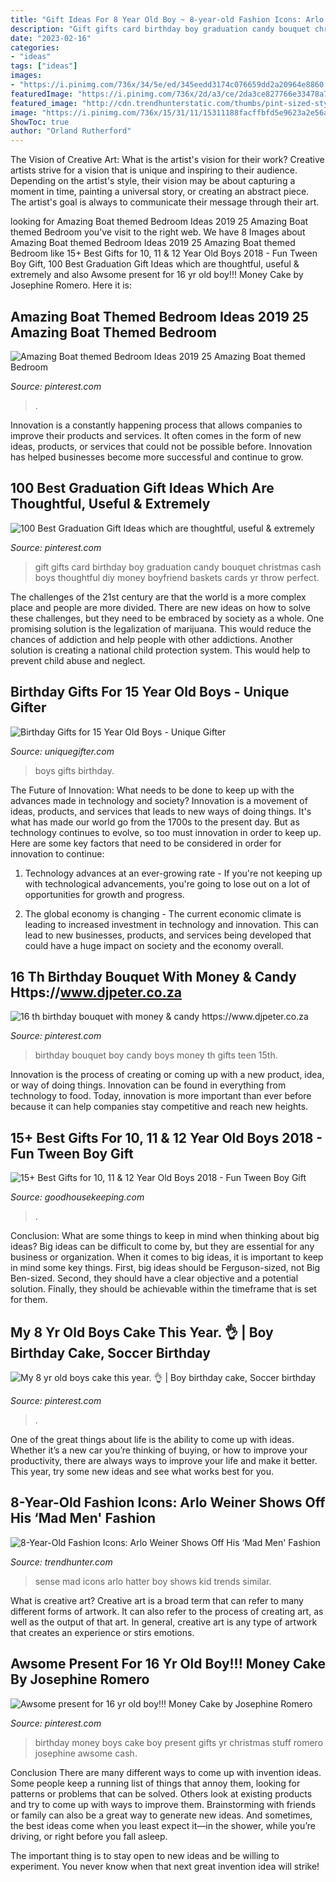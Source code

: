 ```yaml
---
title: "Gift Ideas For 8 Year Old Boy ~ 8-year-old Fashion Icons: Arlo Weiner Shows Off His ‘mad Men&#039; Fashion"
description: "Gift gifts card birthday boy graduation candy bouquet christmas cash boys thoughtful diy money boyfriend baskets cards yr throw perfect"
date: "2023-02-16"
categories:
- "ideas"
tags: ["ideas"]
images:
- "https://i.pinimg.com/736x/34/5e/ed/345eedd3174c076659dd2a20964e8860.jpg"
featuredImage: "https://i.pinimg.com/736x/2d/a3/ce/2da3ce827766e33478a73beccde2123e.jpg"
featured_image: "http://cdn.trendhunterstatic.com/thumbs/pint-sized-style-setters-8-year-old-arlo-shows-off-his-fashion-sense.jpeg"
image: "https://i.pinimg.com/736x/15/31/11/15311188facffbfd5e9623a2e56a4c49--th-birthday-party-ideas-birthday-bouquet.jpg"
ShowToc: true
author: "Orland Rutherford"
---
```



The Vision of Creative Art: What is the artist's vision for their work?
Creative artists strive for a vision that is unique and inspiring to their audience. Depending on the artist's style, their vision may be about capturing a moment in time, painting a universal story, or creating an abstract piece. The artist's goal is always to communicate their message through their art.

	

		
looking for Amazing Boat themed Bedroom Ideas 2019 25 Amazing Boat themed Bedroom you've visit to the right web. We have 8 Images about Amazing Boat themed Bedroom Ideas 2019 25 Amazing Boat themed Bedroom like 15+ Best Gifts for 10, 11 &amp; 12 Year Old Boys 2018 - Fun Tween Boy Gift, 100 Best Graduation Gift Ideas which are thoughtful, useful &amp; extremely and also Awsome present for 16 yr old boy!!! Money Cake by Josephine Romero. Here it is:
		
    
## Amazing Boat Themed Bedroom Ideas 2019 25 Amazing Boat Themed Bedroom

<img loading=lazy src="https://i.pinimg.com/736x/34/5e/ed/345eedd3174c076659dd2a20964e8860.jpg" onerror="this.onerror=null;this.src='https://tse3.mm.bing.net/th?id=OIP.HjMF1Tc985F9GRQtgXDG_gHaJV&amp;pid=15.1';" alt="Amazing Boat themed Bedroom Ideas 2019 25 Amazing Boat themed Bedroom">

_Source: pinterest.com_

>. 

	

Innovation is a constantly happening process that allows companies to improve their products and services. It often comes in the form of new ideas, products, or services that could not be possible before. Innovation has helped businesses become more successful and continue to grow.

    
## 100 Best Graduation Gift Ideas Which Are Thoughtful, Useful &amp; Extremely

<img loading=lazy src="https://i.pinimg.com/736x/2d/a3/ce/2da3ce827766e33478a73beccde2123e.jpg" onerror="this.onerror=null;this.src='https://tse3.mm.bing.net/th?id=OIP.g8NLJ9a2sC1OWz3yTmJRtAHaJ4&amp;pid=15.1';" alt="100 Best Graduation Gift Ideas which are thoughtful, useful &amp; extremely">

_Source: pinterest.com_

>gift gifts card birthday boy graduation candy bouquet christmas cash boys thoughtful diy money boyfriend baskets cards yr throw perfect. 

	

The challenges of the 21st century are that the world is a more complex place and people are more divided. There are new ideas on how to solve these challenges, but they need to be embraced by society as a whole. One promising solution is the legalization of marijuana. This would reduce the chances of addiction and help people with other addictions. Another solution is creating a national child protection system. This would help to prevent child abuse and neglect.

    
## Birthday Gifts For 15 Year Old Boys - Unique Gifter

<img loading=lazy src="https://uniquegifter.com/wp-content/uploads/2018/03/Gifts-for-15-Year-Old-Boys.jpg" onerror="this.onerror=null;this.src='https://tse3.mm.bing.net/th?id=OIP.VlubcvP8EC3DSwBTxS4IuQHaDP&amp;pid=15.1';" alt="Birthday Gifts for 15 Year Old Boys - Unique Gifter">

_Source: uniquegifter.com_

>boys gifts birthday. 

	

The Future of Innovation: What needs to be done to keep up with the advances made in technology and society?
Innovation is a movement of ideas, products, and services that leads to new ways of doing things. It's what has made our world go from the 1700s to the present day. But as technology continues to evolve, so too must innovation in order to keep up. Here are some key factors that need to be considered in order for innovation to continue:
1. Technology advances at an ever-growing rate - If you're not keeping up with technological advancements, you're going to lose out on a lot of opportunities for growth and progress.

2. The global economy is changing - The current economic climate is leading to increased investment in technology and innovation. This can lead to new businesses, products, and services being developed that could have a huge impact on society and the economy overall.


    
## 16 Th Birthday Bouquet With Money &amp; Candy Https://www.djpeter.co.za

<img loading=lazy src="https://i.pinimg.com/736x/15/31/11/15311188facffbfd5e9623a2e56a4c49--th-birthday-party-ideas-birthday-bouquet.jpg" onerror="this.onerror=null;this.src='https://tse4.mm.bing.net/th?id=OIP.bM0bmAsnGEYfYfiTxXaCKwHaJ3&amp;pid=15.1';" alt="16 th birthday bouquet with money &amp; candy https://www.djpeter.co.za">

_Source: pinterest.com_

>birthday bouquet boy candy boys money th gifts teen 15th. 

	

Innovation is the process of creating or coming up with a new product, idea, or way of doing things. Innovation can be found in everything from technology to food. Today, innovation is more important than ever before because it can help companies stay competitive and reach new heights.

    
## 15+ Best Gifts For 10, 11 &amp; 12 Year Old Boys 2018 - Fun Tween Boy Gift

<img loading=lazy src="https://hips.hearstapps.com/vader-prod.s3.amazonaws.com/1539626721-iron-man-ar-gifts-for-boys-1539626677.jpg?crop=1xw:0.99975xh;center,top&amp;resize=480:*" onerror="this.onerror=null;this.src='https://tse4.mm.bing.net/th?id=OIP.Q9aiu0ISoeTJMneV84isuwHaLH&amp;pid=15.1';" alt="15+ Best Gifts for 10, 11 &amp; 12 Year Old Boys 2018 - Fun Tween Boy Gift">

_Source: goodhousekeeping.com_

>. 

	

Conclusion: What are some things to keep in mind when thinking about big ideas?
Big ideas can be difficult to come by, but they are essential for any business or organization. When it comes to big ideas, it is important to keep in mind some key things. First, big ideas should be Ferguson-sized, not Big Ben-sized. Second, they should have a clear objective and a potential solution. Finally, they should be achievable within the timeframe that is set for them.

    
## My 8 Yr Old Boys Cake This Year. 👌 | Boy Birthday Cake, Soccer Birthday

<img loading=lazy src="https://i.pinimg.com/736x/a5/ad/da/a5adda894b7716f273769daaf5dab273--boy-cakes-old-boys.jpg" onerror="this.onerror=null;this.src='https://tse3.mm.bing.net/th?id=OIP.bU12-MLNv_KKhzUT1KAzhgHaNK&amp;pid=15.1';" alt="My 8 yr old boys cake this year. 👌 | Boy birthday cake, Soccer birthday">

_Source: pinterest.com_

>. 

	

One of the great things about life is the ability to come up with ideas. Whether it’s a new car you’re thinking of buying, or how to improve your productivity, there are always ways to improve your life and make it better. This year, try some new ideas and see what works best for you.

    
## 8-Year-Old Fashion Icons: Arlo Weiner Shows Off His ‘Mad Men&#039; Fashion

<img loading=lazy src="http://cdn.trendhunterstatic.com/thumbs/pint-sized-style-setters-8-year-old-arlo-shows-off-his-fashion-sense.jpeg" onerror="this.onerror=null;this.src='https://tse2.mm.bing.net/th?id=OIP.RzwCcpq-PlmLWhnRIHsNbAHaLH&amp;pid=15.1';" alt="8-Year-Old Fashion Icons: Arlo Weiner Shows Off His ‘Mad Men&#039; Fashion">

_Source: trendhunter.com_

>sense mad icons arlo hatter boy shows kid trends similar. 

	

What is creative art?
Creative art is a broad term that can refer to many different forms of artwork. It can also refer to the process of creating art, as well as the output of that art. In general, creative art is any type of artwork that creates an experience or stirs emotions.

    
## Awsome Present For 16 Yr Old Boy!!! Money Cake By Josephine Romero

<img loading=lazy src="https://i.pinimg.com/736x/ba/a4/d1/baa4d1c46d69af70a588f39d477c5fb4--money-cake-old-boys.jpg" onerror="this.onerror=null;this.src='https://tse4.mm.bing.net/th?id=OIP.E35_6-0CgnmwVQzcOzgKdADhEs&amp;pid=15.1';" alt="Awsome present for 16 yr old boy!!! Money Cake by Josephine Romero">

_Source: pinterest.com_

>birthday money boys cake boy present gifts yr christmas stuff romero josephine awsome cash. 

	

Conclusion
There are many different ways to come up with invention ideas. Some people keep a running list of things that annoy them, looking for patterns or problems that can be solved. Others look at existing products and try to come up with ways to improve them.
 Brainstorming with friends or family can also be a great way to generate new ideas. And sometimes, the best ideas come when you least expect it—in the shower, while you’re driving, or right before you fall asleep.

The important thing is to stay open to new ideas and be willing to experiment. You never know when that next great invention idea will strike!

